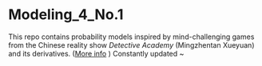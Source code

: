 # Modeling_4_No.1
This repo contains probability models inspired by mind-challenging games from the Chinese reality show *Detective Academy* (Mingzhentan Xueyuan) and its derivatives. ([More info](https://thetvdb.com/series/xue-yu-an) )
Constantly updated ~
